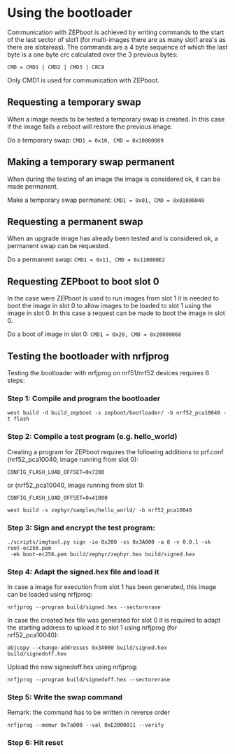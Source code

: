 <!--
  Copyright (c) 2018 Laczen

  SPDX-License-Identifier: Apache-2.0
-->

# Using the bootloader

Communication with ZEPboot is achieved by writing commands to the start of the
last sector of slot1 (for multi-images there are as many slot1 area's as there
are slotareas). The commands are a 4 byte sequence of which the last byte is a
one byte crc calculated over the 3 previous bytes:

	CMD = CMD1 | CMD2 | CMD3 | CRC8

Only CMD1 is used for communication with ZEPboot.

## Requesting a temporary swap

When a image needs to be tested a temporary swap is created. In this case if the
image fails a reboot will restore the previous image.

Do a temporary swap: `CMD1 = 0x10, CMD = 0x10000089`

## Making a temporary swap permanent

When during the testing of an image the image is considered ok, it can be made
permanent.

Make a temporary swap permanent: `CMD1 = 0x01, CMD = 0x01000040`

## Requesting a permanent swap

When an upgrade image has already been tested and is considered ok, a permanent
swap can be requested.

Do a permanent swap: `CMD1 = 0x11, CMD = 0x110000E2`

## Requesting ZEPboot to boot slot 0

In the case were ZEPboot is used to run images from slot 1 it is needed to boot
the image in slot 0 to allow images to be loaded to slot 1 using the image in
slot 0. In this case a request can be made to boot the image in slot 0.

Do a boot of image in slot 0: `CMD1 = 0x20, CMD = 0x20000068`

## Testing the bootloader with nrfjprog

Testing the bootloader with nrfjprog on nrf51/nrf52 devices requires 6 steps:

### Step 1: Compile and program the bootloader

```
west build -d build_zepboot -s zepboot/bootloader/ -b nrf52_pca10040 -t flash
```

### Step 2: Compile a test program (e.g. hello_world)

Creating a program for ZEPboot requires the following additions to prf.conf
(nrf52_pca10040, image running from slot 0):

```
CONFIG_FLASH_LOAD_OFFSET=0x7200
```

or (nrf52_pca10040, image running from slot 1):

```
CONFIG_FLASH_LOAD_OFFSET=0x41000
```

```
west build -s zephyr/samples/hello_world/ -b nrf52_pca10040
```

### Step 3: Sign and encrypt the test program:

```
./scripts/imgtool.py sign -io 0x200 -ss 0x3A000 -a 8 -v 0.0.1 -sk root-ec256.pem
 -ek boot-ec256.pem build/zephyr/zephyr.hex build/signed.hex
```

### Step 4: Adapt the signed.hex file and load it

In case a image for execution from slot 1 has been generated, this image can be
loaded using nrfjprog:

```
nrfjprog --program build/signed.hex --sectorerase
```

In case the created hex file was generated for slot 0 it is required to adapt
the starting address to upload it to slot 1 using nrfjprog (for nrf52_pca10040):

```
objcopy --change-addresses 0x3A000 build/signed.hex build/signedoff.hex
```

Upload the new signedoff.hex using nrfjprog:

```
nrfjprog --program build/signedoff.hex --sectorerase
```

### Step 5: Write the swap command

Remark: the command has to be written in reverse order

```
nrfjprog --memwr 0x7a000 --val 0xE2000011 --verify
```

### Step 6: Hit reset


